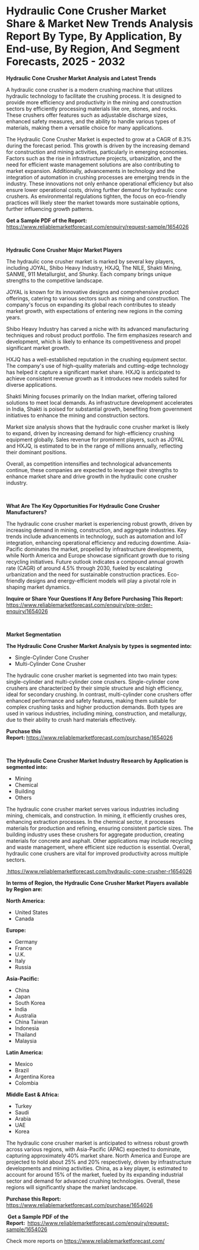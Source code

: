 <p><h1>Hydraulic Cone Crusher Market Share & Market New Trends Analysis Report By Type, By Application, By End-use, By Region, And Segment Forecasts, 2025 - 2032</h1></p><p><strong>Hydraulic Cone Crusher Market Analysis and Latest Trends</strong></p>
<p><p>A hydraulic cone crusher is a modern crushing machine that utilizes hydraulic technology to facilitate the crushing process. It is designed to provide more efficiency and productivity in the mining and construction sectors by efficiently processing materials like ore, stones, and rocks. These crushers offer features such as adjustable discharge sizes, enhanced safety measures, and the ability to handle various types of materials, making them a versatile choice for many applications.</p><p>The Hydraulic Cone Crusher Market is expected to grow at a CAGR of 8.3% during the forecast period. This growth is driven by the increasing demand for construction and mining activities, particularly in emerging economies. Factors such as the rise in infrastructure projects, urbanization, and the need for efficient waste management solutions are also contributing to market expansion. Additionally, advancements in technology and the integration of automation in crushing processes are emerging trends in the industry. These innovations not only enhance operational efficiency but also ensure lower operational costs, driving further demand for hydraulic cone crushers. As environmental regulations tighten, the focus on eco-friendly practices will likely steer the market towards more sustainable options, further influencing growth patterns.</p></p>
<p><strong>Get a Sample PDF of the Report:&nbsp;</strong> <a href="https://www.reliablemarketforecast.com/enquiry/request-sample/1654026?utm_campaign=2308&utm_medium=2&utm_source=Github&utm_content=ia&utm_term=07032025&utm_id=hydraulic-cone-crusher">https://www.reliablemarketforecast.com/enquiry/request-sample/1654026</a></p>
<p>&nbsp;</p>
<p><strong>Hydraulic Cone Crusher Major Market Players</strong></p>
<p><p>The hydraulic cone crusher market is marked by several key players, including JOYAL, Shibo Heavy Industry, HXJQ, The NILE, Shakti Mining, SANME, 911 Metallurgist, and Shunky. Each company brings unique strengths to the competitive landscape.</p><p>JOYAL is known for its innovative designs and comprehensive product offerings, catering to various sectors such as mining and construction. The company's focus on expanding its global reach contributes to steady market growth, with expectations of entering new regions in the coming years.</p><p>Shibo Heavy Industry has carved a niche with its advanced manufacturing techniques and robust product portfolio. The firm emphasizes research and development, which is likely to enhance its competitiveness and propel significant market growth.</p><p>HXJQ has a well-established reputation in the crushing equipment sector. The company's use of high-quality materials and cutting-edge technology has helped it capture a significant market share. HXJQ is anticipated to achieve consistent revenue growth as it introduces new models suited for diverse applications.</p><p>Shakti Mining focuses primarily on the Indian market, offering tailored solutions to meet local demands. As infrastructure development accelerates in India, Shakti is poised for substantial growth, benefiting from government initiatives to enhance the mining and construction sectors.</p><p>Market size analysis shows that the hydraulic cone crusher market is likely to expand, driven by increasing demand for high-efficiency crushing equipment globally. Sales revenue for prominent players, such as JOYAL and HXJQ, is estimated to be in the range of millions annually, reflecting their dominant positions.</p><p>Overall, as competition intensifies and technological advancements continue, these companies are expected to leverage their strengths to enhance market share and drive growth in the hydraulic cone crusher industry.</p></p>
<p>&nbsp;</p>
<p><strong>What Are The Key Opportunities For Hydraulic Cone Crusher Manufacturers?</strong></p>
<p><p>The hydraulic cone crusher market is experiencing robust growth, driven by increasing demand in mining, construction, and aggregate industries. Key trends include advancements in technology, such as automation and IoT integration, enhancing operational efficiency and reducing downtime. Asia-Pacific dominates the market, propelled by infrastructure developments, while North America and Europe showcase significant growth due to rising recycling initiatives. Future outlook indicates a compound annual growth rate (CAGR) of around 4.5% through 2030, fueled by escalating urbanization and the need for sustainable construction practices. Eco-friendly designs and energy-efficient models will play a pivotal role in shaping market dynamics.</p></p>
<p><strong>Inquire or Share Your Questions If Any Before Purchasing This Report:</strong> <a href="https://www.reliablemarketforecast.com/enquiry/pre-order-enquiry/1654026?utm_campaign=2308&utm_medium=2&utm_source=Github&utm_content=ia&utm_term=07032025&utm_id=hydraulic-cone-crusher">https://www.reliablemarketforecast.com/enquiry/pre-order-enquiry/1654026</a></p>
<p>&nbsp;</p>
<p><strong>Market Segmentation</strong></p>
<p><strong>The Hydraulic Cone Crusher Market Analysis by types is segmented into:</strong></p>
<p><ul><li>Single-Cylinder Cone Crusher</li><li>Multi-Cylinder Cone Crusher</li></ul></p>
<p><p>The hydraulic cone crusher market is segmented into two main types: single-cylinder and multi-cylinder cone crushers. Single-cylinder cone crushers are characterized by their simple structure and high efficiency, ideal for secondary crushing. In contrast, multi-cylinder cone crushers offer enhanced performance and safety features, making them suitable for complex crushing tasks and higher production demands. Both types are used in various industries, including mining, construction, and metallurgy, due to their ability to crush hard materials effectively.</p></p>
<p><strong>Purchase this Report:&nbsp;</strong><a href="https://www.reliablemarketforecast.com/purchase/1654026?utm_campaign=2308&utm_medium=2&utm_source=Github&utm_content=ia&utm_term=07032025&utm_id=hydraulic-cone-crusher">https://www.reliablemarketforecast.com/purchase/1654026</a></p>
<p>&nbsp;</p>
<p><strong>The Hydraulic Cone Crusher Market Industry Research by Application is segmented into:</strong></p>
<p><ul><li>Mining</li><li>Chemical</li><li>Building</li><li>Others</li></ul></p>
<p><p>The hydraulic cone crusher market serves various industries including mining, chemicals, and construction. In mining, it efficiently crushes ores, enhancing extraction processes. In the chemical sector, it processes materials for production and refining, ensuring consistent particle sizes. The building industry uses these crushers for aggregate production, creating materials for concrete and asphalt. Other applications may include recycling and waste management, where efficient size reduction is essential. Overall, hydraulic cone crushers are vital for improved productivity across multiple sectors.</p></p>
<p><a href="https://www.reliablemarketforecast.com/hydraulic-cone-crusher-r1654026?utm_campaign=2308&utm_medium=2&utm_source=Github&utm_content=ia&utm_term=07032025&utm_id=hydraulic-cone-crusher">&nbsp;https://www.reliablemarketforecast.com/hydraulic-cone-crusher-r1654026</a></p>
<p><strong>In terms of Region, the Hydraulic Cone Crusher Market Players available by Region are:</strong></p>
<p>
    <p> <strong> North America: </strong>
        <ul>
            <li>United States</li>
            <li>Canada</li>
        </ul>
        </p> 
    <p> <strong> Europe: </strong>
        <ul>
            <li>Germany</li>
            <li>France</li>
            <li>U.K.</li>
            <li>Italy</li>
            <li>Russia</li>
        </ul>
        </p> 
    <p> <strong> Asia-Pacific: </strong>
        <ul>
            <li>China</li>
            <li>Japan</li>
            <li>South Korea</li>
            <li>India</li>
            <li>Australia</li>
            <li>China Taiwan</li>
            <li>Indonesia</li>
            <li>Thailand</li>
            <li>Malaysia</li>
        </ul>
        </p> 
    <p> <strong> Latin America: </strong>
        <ul>
            <li>Mexico</li>
            <li>Brazil</li>
            <li>Argentina Korea</li>
            <li>Colombia</li>
        </ul>
        </p> 
    <p> <strong> Middle East & Africa: </strong>
        <ul>
            <li>Turkey</li>
            <li>Saudi</li>
            <li>Arabia</li>
            <li>UAE</li>
            <li>Korea</li>
        </ul>
    </p>
    </p>
<p><p>The hydraulic cone crusher market is anticipated to witness robust growth across various regions, with Asia-Pacific (APAC) expected to dominate, capturing approximately 40% market share. North America and Europe are projected to hold about 25% and 20% respectively, driven by infrastructure developments and mining activities. China, as a key player, is estimated to account for around 15% of the market, fueled by its expanding industrial sector and demand for advanced crushing technologies. Overall, these regions will significantly shape the market landscape.</p></p>
<p><strong>Purchase this Report: </strong><a href="https://www.reliablemarketforecast.com/purchase/1654026?utm_campaign=2308&utm_medium=2&utm_source=Github&utm_content=ia&utm_term=07032025&utm_id=hydraulic-cone-crusher">https://www.reliablemarketforecast.com/purchase/1654026</a></p>
<p>&nbsp;<strong>Get a Sample PDF of the Report:&nbsp;&nbsp;</strong><a href="https://www.reliablemarketforecast.com/enquiry/request-sample/1654026?utm_campaign=2308&utm_medium=2&utm_source=Github&utm_content=ia&utm_term=07032025&utm_id=hydraulic-cone-crusher">https://www.reliablemarketforecast.com/enquiry/request-sample/1654026</a></p>
<p><strong></strong></p>
<p>Check more reports on <a href="https://www.reliablemarketforecast.com/?utm_campaign=2308&utm_medium=2&utm_source=Github&utm_content=ia&utm_term=07032025&utm_id=hydraulic-cone-crusher">https://www.reliablemarketforecast.com/</a></p>